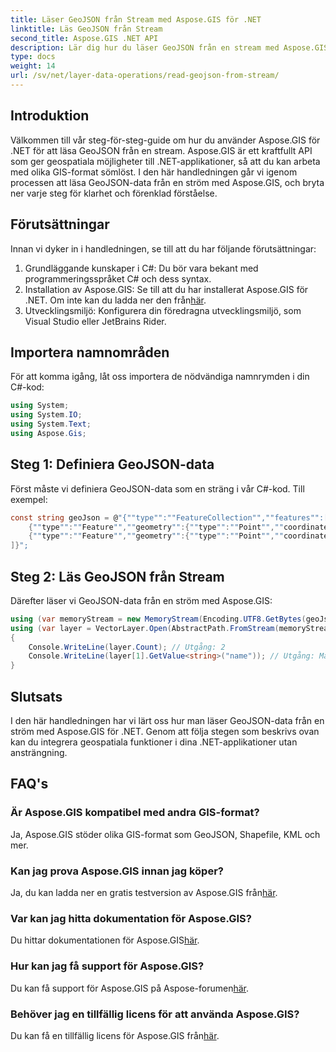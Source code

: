 ```yaml
---
title: Läser GeoJSON från Stream med Aspose.GIS för .NET
linktitle: Läs GeoJSON från Stream
second_title: Aspose.GIS .NET API
description: Lär dig hur du läser GeoJSON från en stream med Aspose.GIS för .NET. Följ vår steg-för-steg-guide för sömlös integrering av geospatial i dina applikationer.
type: docs
weight: 14
url: /sv/net/layer-data-operations/read-geojson-from-stream/
---
```

## Introduktion
Välkommen till vår steg-för-steg-guide om hur du använder Aspose.GIS för .NET för att läsa GeoJSON från en stream. Aspose.GIS är ett kraftfullt API som ger geospatiala möjligheter till .NET-applikationer, så att du kan arbeta med olika GIS-format sömlöst. I den här handledningen går vi igenom processen att läsa GeoJSON-data från en ström med Aspose.GIS, och bryta ner varje steg för klarhet och förenklad förståelse.
## Förutsättningar
Innan vi dyker in i handledningen, se till att du har följande förutsättningar:
1. Grundläggande kunskaper i C#: Du bör vara bekant med programmeringsspråket C# och dess syntax.
2.  Installation av Aspose.GIS: Se till att du har installerat Aspose.GIS för .NET. Om inte kan du ladda ner den från[här](https://releases.aspose.com/gis/net/).
3. Utvecklingsmiljö: Konfigurera din föredragna utvecklingsmiljö, som Visual Studio eller JetBrains Rider.

## Importera namnområden
För att komma igång, låt oss importera de nödvändiga namnrymden i din C#-kod:
```csharp
using System;
using System.IO;
using System.Text;
using Aspose.Gis;
```

## Steg 1: Definiera GeoJSON-data
Först måste vi definiera GeoJSON-data som en sträng i vår C#-kod. Till exempel:
```csharp
const string geoJson = @"{""type"":""FeatureCollection"",""features"":[
    {""type"":""Feature"",""geometry"":{""type"":""Point"",""coordinates"":[0, 1]},""properties"":{""name"":""John""}},
    {""type"":""Feature"",""geometry"":{""type"":""Point"",""coordinates"":[2, 3]},""properties"":{""name"":""Mary""}}
]}";
```
## Steg 2: Läs GeoJSON från Stream
Därefter läser vi GeoJSON-data från en ström med Aspose.GIS:
```csharp
using (var memoryStream = new MemoryStream(Encoding.UTF8.GetBytes(geoJson)))
using (var layer = VectorLayer.Open(AbstractPath.FromStream(memoryStream), Drivers.GeoJson))
{
    Console.WriteLine(layer.Count); // Utgång: 2
    Console.WriteLine(layer[1].GetValue<string>("name")); // Utgång: Mary
}
```

## Slutsats
I den här handledningen har vi lärt oss hur man läser GeoJSON-data från en ström med Aspose.GIS för .NET. Genom att följa stegen som beskrivs ovan kan du integrera geospatiala funktioner i dina .NET-applikationer utan ansträngning.
## FAQ's
### Är Aspose.GIS kompatibel med andra GIS-format?
Ja, Aspose.GIS stöder olika GIS-format som GeoJSON, Shapefile, KML och mer.
### Kan jag prova Aspose.GIS innan jag köper?
 Ja, du kan ladda ner en gratis testversion av Aspose.GIS från[här](https://releases.aspose.com/).
### Var kan jag hitta dokumentation för Aspose.GIS?
 Du hittar dokumentationen för Aspose.GIS[här](https://reference.aspose.com/gis/net/).
### Hur kan jag få support för Aspose.GIS?
 Du kan få support för Aspose.GIS på Aspose-forumen[här](https://forum.aspose.com/c/gis/33).
### Behöver jag en tillfällig licens för att använda Aspose.GIS?
 Du kan få en tillfällig licens för Aspose.GIS från[här](https://purchase.aspose.com/temporary-license/).